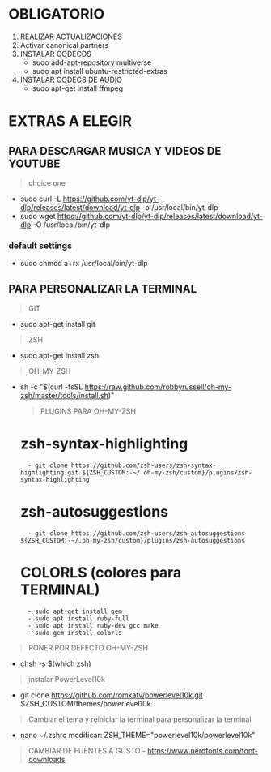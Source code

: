 # OBLIGATORIO

1. REALIZAR ACTUALIZACIONES
2. Activar canonical partners
3. INSTALAR CODECDS
	- sudo add-apt-repository multiverse
	- sudo apt install ubuntu-restricted-extras
4. INSTALAR CODECS DE AUDIO
	- sudo apt-get install ffmpeg


# EXTRAS A ELEGIR

## PARA DESCARGAR MUSICA Y VIDEOS DE YOUTUBE

> choice one
- sudo curl -L https://github.com/yt-dlp/yt-dlp/releases/latest/download/yt-dlp -o /usr/local/bin/yt-dlp
- sudo wget https://github.com/yt-dlp/yt-dlp/releases/latest/download/yt-dlp -O /usr/local/bin/yt-dlp

### default settings

- sudo chmod a+rx /usr/local/bin/yt-dlp


## PARA PERSONALIZAR LA TERMINAL
> GIT
- sudo apt-get install git

> ZSH
- sudo apt-get install zsh

> OH-MY-ZSH
- sh -c "$(curl -fsSL https://raw.github.com/robbyrussell/oh-my-zsh/master/tools/install.sh)"

    > PLUGINS PARA OH-MY-ZSH 
    # zsh-syntax-highlighting
        - git clone https://github.com/zsh-users/zsh-syntax-highlighting.git ${ZSH_CUSTOM:-~/.oh-my-zsh/custom}/plugins/zsh-syntax-highlighting
    # zsh-autosuggestions
        - git clone https://github.com/zsh-users/zsh-autosuggestions ${ZSH_CUSTOM:-~/.oh-my-zsh/custom}/plugins/zsh-autosuggestions
    # COLORLS (colores para TERMINAL)
        - sudo apt-get install gem
        - sudo apt install ruby-full
        - sudo apt install ruby-dev gcc make
        - sudo gem install colorls

> PONER POR DEFECTO OH-MY-ZSH
- chsh -s $(which zsh)

> instalar PowerLevel10k
- git clone https://github.com/romkatv/powerlevel10k.git $ZSH_CUSTOM/themes/powerlevel10k

> Cambiar el tema y reiniciar la terminal para personalizar la terminal
- nano ~/.zshrc
    modificar: ZSH_THEME="powerlevel10k/powerlevel10k"

> CAMBIAR DE FUENTES A GUSTO
    - https://www.nerdfonts.com/font-downloads